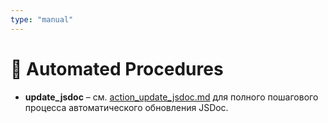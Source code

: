 ```yaml
---
type: "manual"
---
```


# 🔧 Automated Procedures

- **update_jsdoc** – см. [action_update_jsdoc.md](action_update_jsdoc.md) для полного пошагового процесса автоматического обновления JSDoc.
